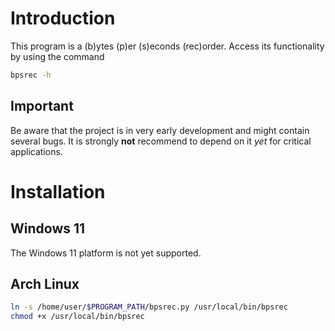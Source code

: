 # Introduction
This program is a (b)ytes (p)er (s)econds (rec)order. Access its functionality
by using the command
```bash
bpsrec -h
```

## Important
Be aware that the project is in very early development and might contain several
bugs. It is strongly **not** recommend to depend on it _yet_ for critical 
applications.

# Installation
## Windows 11
The Windows 11 platform is not yet supported.
## Arch Linux
```bash
ln -s /home/user/$PROGRAM_PATH/bpsrec.py /usr/local/bin/bpsrec
chmod +x /usr/local/bin/bpsrec
```
